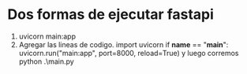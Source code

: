 # Dos formas de ejecutar fastapi

  1. uvicorn main:app 
  2. Agregar las lineas de codigo.
    import uvicorn
   if __name__ == "__main__":
    uvicorn.run("main:app", port=8000, reload=True)
   y luego  corremos python .\main.py

